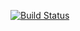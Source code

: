 [![Build Status](https://travis-ci.org/evgeniychernyshev/naive-credit.svg?branch=master)](https://travis-ci.org/evgeniychernyshev/naive-credit)